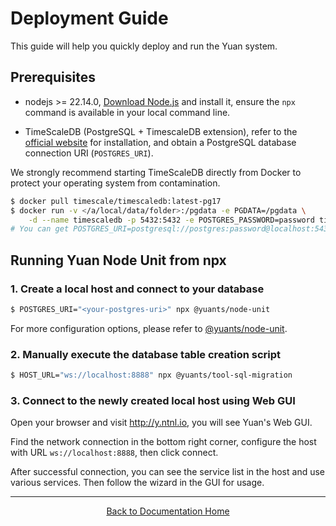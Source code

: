 # Deployment Guide

This guide will help you quickly deploy and run the Yuan system.

## Prerequisites

- nodejs >= 22.14.0, [Download Node.js](https://nodejs.org/en/download/) and install it, ensure the `npx` command is available in your local command line.

- TimeScaleDB (PostgreSQL + TimescaleDB extension), refer to the [official website](https://docs.tigerdata.com/self-hosted/latest/install/) for installation, and obtain a PostgreSQL database connection URI (`POSTGRES_URI`).

We strongly recommend starting TimeScaleDB directly from Docker to protect your operating system from contamination.

```bash
$ docker pull timescale/timescaledb:latest-pg17
$ docker run -v </a/local/data/folder>:/pgdata -e PGDATA=/pgdata \
    -d --name timescaledb -p 5432:5432 -e POSTGRES_PASSWORD=password timescale/timescaledb:latest-pg17
# You can get POSTGRES_URI=postgresql://postgres:password@localhost:5432/postgres
```

## Running Yuan Node Unit from npx

### 1. Create a local host and connect to your database

```bash
$ POSTGRES_URI="<your-postgres-uri>" npx @yuants/node-unit
```

For more configuration options, please refer to [@yuants/node-unit](./packages/yuants-node-unit.md).

### 2. Manually execute the database table creation script

```bash
$ HOST_URL="ws://localhost:8888" npx @yuants/tool-sql-migration
```

### 3. Connect to the newly created local host using Web GUI

Open your browser and visit http://y.ntnl.io, you will see Yuan's Web GUI.

Find the network connection in the bottom right corner, configure the host with URL `ws://localhost:8888`, then click connect.

After successful connection, you can see the service list in the host and use various services. Then follow the wizard in the GUI for usage.

---

<p align="center">
  <a href="README.md">Back to Documentation Home</a>
</p>
